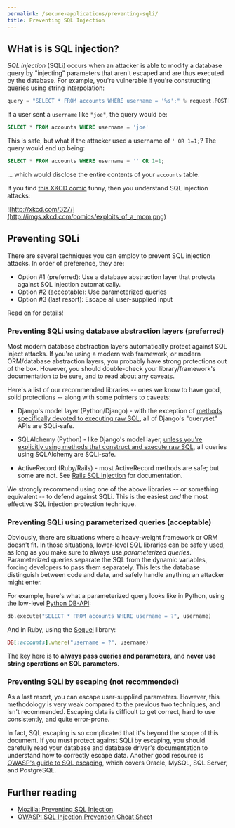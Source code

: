 ```yaml
---
permalink: /secure-applications/preventing-sqli/
title: Preventing SQL Injection
---
```


## WHat is is SQL injection?

*SQL injection* (SQLi) occurs when an attacker is able to modify a database query by "injecting" parameters that aren't escaped and are thus executed by the database. For example, you're vulnerable if you're constructing queries using string interpolation:

```python
query = "SELECT * FROM accounts WHERE username = '%s';" % request.POST['username']
```

If a user sent a `username` like `"joe"`, the query would be:

```sql
SELECT * FROM accounts WHERE username = 'joe'
```

This is safe, but what if the attacker used a username of `' OR 1=1;`? The query would end up being:

```sql
SELECT * FROM accounts WHERE username = '' OR 1=1;
```

... which would disclose the entire contents of your `accounts` table.

If you find [this XKCD comic](https://xkcd.com/327/) funny, then you  understand SQL injection attacks:

![http://xkcd.com/327/](http://imgs.xkcd.com/comics/exploits_of_a_mom.png)

## Preventing SQLi

There are several techniques you can employ to prevent SQL injection attacks. In order of preference, they are:

* Option #1 (preferred): Use a database abstraction layer that protects against SQL injection automatically.
* Option #2 (acceptable): Use parameterized queries
* Option #3 (last resort): Escape all user-supplied input

Read on for details!

### Preventing SQLi using database abstraction layers (preferred)

Most modern database abstraction layers automatically protect against SQL
inject attacks. If you're using a modern web framework, or modern ORM/database abstraction layers, you probably have strong protections out of the box. However, you should double-check your library/framework's documentation to be sure, and to read about any caveats.

Here's a list of our recommended libraries -- ones we know to have good, solid
protections -- along with some pointers to caveats:

* Django's model layer (Python/Django) - with the exception of [methods specifically devoted to executing raw SQL](https://docs.djangoproject.com/es/1.9/topics/security/#sql-injection-protection), all of Django's "queryset"
APIs are SQLi-safe.

* SQLAlchemy (Python) - like Django's model layer, [unless you're explicitly using methods that construct and execute raw SQL](http://docs.sqlalchemy.org/en/rel_1_0/faq/sqlexpressions.html?highlight=security#how-do-i-render-sql-expressions-as-strings-possibly-with-bound-parameters-inlined), all queries using SQLAlchemy are SQLi-safe.

* ActiveRecord (Ruby/Rails) - most ActiveRecord methods are safe; but some are not. See [Rails SQL Injection](http://rails-sqli.org/) for documentation.

We strongly recommend using one of the above libraries -- or something equivalent -- to defend against SQLi. This is the easiest *and* the most effective SQL injection protection technique.

### Preventing SQLi using parameterized queries (acceptable)

Obviously, there are situations where a heavy-weight framework or ORM doesn't fit. In those situations, lower-level SQL libraries can be safely used, as long as you make sure to always use *parameterized queries*. Parameterized queries separate the SQL from the dynamic variables, forcing developers to pass them separately. This lets the database distinguish between code and data, and safely handle anything an attacker might enter.

For example, here's what a parameterized query looks like in Python, using the low-level [Python DB-API](https://www.python.org/dev/peps/pep-0249/):

```python
db.execute("SELECT * FROM accounts WHERE username = ?", username)
```

And in Ruby, using the [Sequel](http://sequel.jeremyevans.net/) library:

```ruby
DB[:accounts].where("username = ?", username)
```

The key here is to **always pass queries and parameters**, and **never use string operations on SQL parameters**.

### Preventing SQLi by escaping (not recommended)

As a last resort, you can escape user-supplied parameters. However, this methodology is very weak compared to the previous two techniques, and isn't recommended. Escaping data is difficult to get correct, hard to use consistently, and quite error-prone.

In fact, SQL escaping is so complicated that it's beyond the scope of this document. If you must protect against SQLi by escaping, you should carefully read your database and database driver's documentation to understand how to correctly escape data. Another good resource is [OWASP's guide to SQL escaping](https://www.owasp.org/index.php/SQL_Injection_Prevention_Cheat_Sheet#Defense_Option_3:_Escaping_All_User_Supplied_Input), which covers Oracle, MySQL, SQL Server, and PostgreSQL.

## Further reading

- [Mozilla: Preventing SQL Injection](https://wiki.mozilla.org/WebAppSec/Secure_Coding_Guidelines#Preventing_SQL_Injection)
- [OWASP: SQL Injection Prevention Cheat Sheet](https://www.owasp.org/index.php/SQL_Injection_Prevention_Cheat_Sheet)